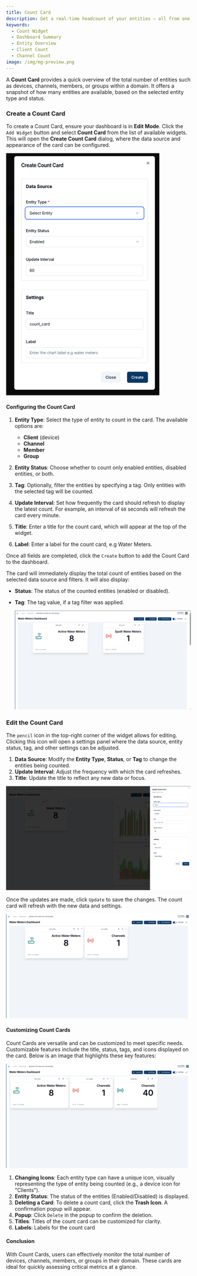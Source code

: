 ```yaml
---
title: Count Card
description: Get a real-time headcount of your entities — all from one widget.
keywords:
  - Count Widget
  - Dashboard Summary
  - Entity Overview
  - Client Count
  - Channel Count
image: /img/mg-preview.png
---
```



A **Count Card** provides a quick overview of the total number of entities such as devices, channels, members, or groups within a domain. It offers a snapshot of how many entities are available, based on the selected entity type and status.

### Create a Count Card

To create a Count Card, ensure your dashboard is in **Edit Mode**.
Click the `Add Widget` button and select **Count Card** from the list of available widgets. This will open the **Create Count Card** dialog, where the data source and appearance of the card can be configured.

![Count Card Dialog](../../img/dashboards/generic-countcard-dialog.png)

#### Configuring the Count Card

1. **Entity Type**: Select the type of entity to count in the card. The available  options are:
   - **Client** (device)
   - **Channel**
   - **Member**
   - **Group**

2. **Entity Status**: Choose whether to count only enabled entities, disabled entities, or both.
3. **Tag**: Optionally, filter the entities by specifying a tag. Only entities with the selected tag will be counted.
4. **Update Interval**: Set how frequently the card should refresh to display the latest count. For example, an interval of `60` seconds will refresh the card every minute.

5. **Title**: Enter a title for the count card, which will appear at the top of the widget.

6. **Label**: Enter a label for the count card, e.g Water Meters.

Once all fields are completed, click the `Create` button to add the Count Card to the dashboard.

The card will immediately display the total count of entities based on the selected data source and filters. It will also display:

- **Status**: The status of the counted entities (enabled or disabled).
- **Tag**: The tag value, if a tag filter was applied.

   ![New Count Card](../../img/dashboards/new-countcard.png)

### Edit the Count Card

The `pencil` icon in the top-right corner of the widget allows for editing. Clicking this icon will open a settings panel where the data source, entity status, tag, and other settings can be adjusted.

1. **Data Source**: Modify the **Entity Type**, **Status**, or **Tag** to change the entities being counted.
2. **Update Interval**: Adjust the frequency with which the card refreshes.
3. **Title**: Update the title to reflect any new data or focus.

  ![Editing Count Card](../../img/dashboards/edit-countcard.png)

Once the updates are made, click `Update` to save the changes. The count card will refresh with the new data and settings.

  ![Updated Count Card](../../img/dashboards/edited-countcard.png)

#### Customizing Count Cards

Count Cards are versatile and can be customized to meet specific needs. Customizable features include the title, status, tags, and icons displayed on the card. Below is an image that highlights these key features:

   ![Features of Count Cards](../../img/dashboards/countcard-features.png)

1. **Changing Icons**: Each entity type can have a unique icon, visually representing the type of entity being counted (e.g., a device icon for "Clients").
2. **Entity Status**: The status of the entities (Enabled/Disabled) is displayed.
3. **Deleting a Card**: To delete a count card, click the **Trash Icon**. A confirmation popup will appear.
4. **Popup**: Click `Delete` in the popup to confirm the deletion.
5. **Titles**: Titles of the count card can be customized for clarity.
6. **Labels**: Labels for the count card

#### **Conclusion**

With Count Cards, users can effectively monitor the total number of devices, channels, members, or groups in their domain. These cards are ideal for quickly assessing critical metrics at a glance.
